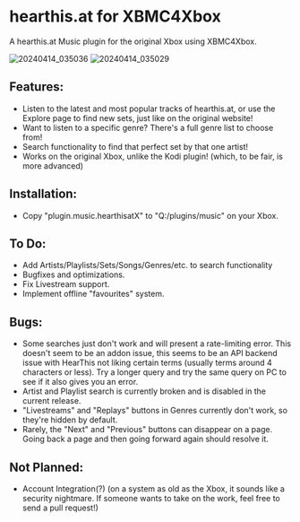 # hearthis.at for XBMC4Xbox
A hearthis.at Music plugin for the original Xbox using XBMC4Xbox.

![20240414_035036](https://github.com/faithvoid/plugin.music.hearthisatX/assets/56975081/cabf9dbe-2ad2-4eda-ab96-54004f9c355f)
![20240414_035029](https://github.com/faithvoid/plugin.music.hearthisatX/assets/56975081/b200a2df-9c38-43af-8bd4-4ac4e031da2a)


## Features:
- Listen to the latest and most popular tracks of hearthis.at, or use the Explore page to find new sets, just like on the original website!
- Want to listen to a specific genre? There's a full genre list to choose from!
- Search functionality to find that perfect set by that one artist!
- Works on the original Xbox, unlike the Kodi plugin! (which, to be fair, is more advanced)

## Installation:
- Copy "plugin.music.hearthisatX" to "Q:/plugins/music" on your Xbox. 

## To Do:
- Add Artists/Playlists/Sets/Songs/Genres/etc. to search functionality
- Bugfixes and optimizations.
- Fix Livestream support.
- Implement offline "favourites" system.

## Bugs:
- Some searches just don't work and will present a rate-limiting error. This doesn't seem to be an addon issue, this seems to be an API backend issue with HearThis not liking certain terms (usually terms around 4 characters or less). Try a longer query and try the same query on PC to see if it also gives you an error.
- Artist and Playlist search is currently broken and is disabled in the current release.
- "Livestreams" and "Replays" buttons in Genres currently don't work, so they're hidden by default.
- Rarely, the "Next" and "Previous" buttons can disappear on a page. Going back a page and then going forward again should resolve it. 

 ## Not Planned:
- Account Integration(?) (on a system as old as the Xbox, it sounds like a security nightmare. If someone wants to take on the work, feel free to send a pull request!)
